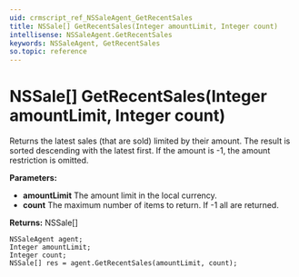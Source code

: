 ```yaml
---
uid: crmscript_ref_NSSaleAgent_GetRecentSales
title: NSSale[] GetRecentSales(Integer amountLimit, Integer count)
intellisense: NSSaleAgent.GetRecentSales
keywords: NSSaleAgent, GetRecentSales
so.topic: reference
---
```


# NSSale[] GetRecentSales(Integer amountLimit, Integer count)

Returns the latest sales (that are sold) limited by their amount. The result is sorted descending with the latest first. If the amount is -1, the amount restriction is omitted.

**Parameters:**
 - **amountLimit** The amount limit in the local currency.
 - **count** The maximum number of items to return. If -1 all are returned.

**Returns:** NSSale[]

```crmscript
NSSaleAgent agent;
Integer amountLimit;
Integer count;
NSSale[] res = agent.GetRecentSales(amountLimit, count);
```

